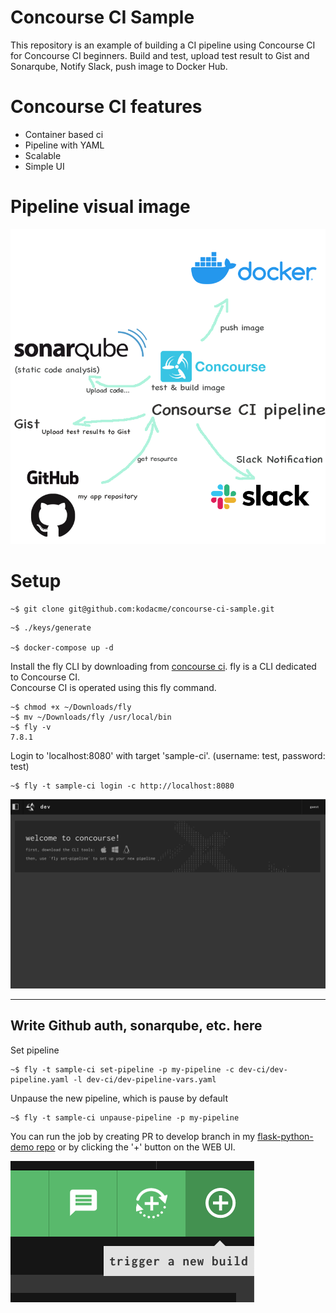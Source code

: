 # Concourse CI Sample
This repository is an example of building a CI pipeline using Concourse CI for Concourse CI beginners.
Build and test, upload test result to Gist and Sonarqube, Notify Slack, push image to Docker Hub.
# Concourse CI features
* Container based ci
* Pipeline with YAML
* Scalable
* Simple UI

# Pipeline visual image
![pipeline](./docs/image/pipeline_image.png)

# Setup

```shell
~$ git clone git@github.com:kodacme/concourse-ci-sample.git
```

```shell
~$ ./keys/generate

~$ docker-compose up -d
```

Install the fly CLI by downloading from [concourse ci](https://concourse-ci.org/).
fly is a CLI dedicated to Concourse CI.  
Concourse CI is operated using this fly command.

```shell
~$ chmod +x ~/Downloads/fly
~$ mv ~/Downloads/fly /usr/local/bin
~$ fly -v
7.8.1
```

Login to 'localhost:8080' with target 'sample-ci'. (username: test, password: test)
```shell
~$ fly -t sample-ci login -c http://localhost:8080
```
![webui_login](./docs/image/login_screenshot.png)

---
Write Github auth, sonarqube, etc. here
---

Set pipeline
```shell
~$ fly -t sample-ci set-pipeline -p my-pipeline -c dev-ci/dev-pipeline.yaml -l dev-ci/dev-pipeline-vars.yaml
```

Unpause the new pipeline, which is pause by default
```shell
~$ fly -t sample-ci unpause-pipeline -p my-pipeline
```
You can run the job by creating PR to develop branch in my [flask-python-demo repo](https://github.com/kodacme/flask-pytest-demo)
or by clicking the '+' button on the WEB UI.  

![trigger_job](./docs/image/trigger_screenshot.png)
